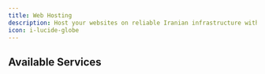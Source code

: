 ```yaml
---
title: Web Hosting
description: Host your websites on reliable Iranian infrastructure with local support and competitive pricing.
icon: i-lucide-globe
---
```


## Available Services

